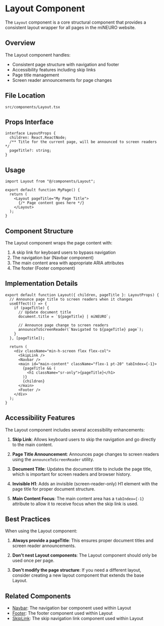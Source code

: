 # Layout Component

The `Layout` component is a core structural component that provides a consistent layout wrapper for all pages in the miNEURO website.

## Overview

The Layout component handles:

- Consistent page structure with navigation and footer
- Accessibility features including skip links
- Page title management
- Screen reader announcements for page changes

## File Location

`src/components/Layout.tsx`

## Props Interface

```tsx
interface LayoutProps {
  children: React.ReactNode;
  /** Title for the current page, will be announced to screen readers */
  pageTitle?: string;
}
```

## Usage

```tsx
import Layout from "@/components/Layout";

export default function MyPage() {
  return (
    <Layout pageTitle="My Page Title">
      {/* Page content goes here */}
    </Layout>
  );
}
```

## Component Structure

The Layout component wraps the page content with:

1. A skip link for keyboard users to bypass navigation
2. The navigation bar (Navbar component)
3. The main content area with appropriate ARIA attributes
4. The footer (Footer component)

## Implementation Details

```tsx
export default function Layout({ children, pageTitle }: LayoutProps) {
  // Announce page title to screen readers when it changes
  useEffect(() => {
    if (pageTitle) {
      // Update document title
      document.title = `${pageTitle} | miNEURO`;

      // Announce page change to screen readers
      announceToScreenReader(`Navigated to ${pageTitle} page`);
    }
  }, [pageTitle]);

  return (
    <div className="min-h-screen flex flex-col">
      <SkipLink />
      <Navbar />
      <main id="main-content" className="flex-1 pt-20" tabIndex={-1}>
        {pageTitle && (
          <h1 className="sr-only">{pageTitle}</h1>
        )}
        {children}
      </main>
      <Footer />
    </div>
  );
}
```

## Accessibility Features

The Layout component includes several accessibility enhancements:

1. **Skip Link**: Allows keyboard users to skip the navigation and go directly to the main content.

2. **Page Title Announcement**: Announces page changes to screen readers using the `announceToScreenReader` utility.

3. **Document Title**: Updates the document title to include the page title, which is important for screen readers and browser history.

4. **Invisible H1**: Adds an invisible (screen-reader-only) H1 element with the page title for proper document structure.

5. **Main Content Focus**: The main content area has a `tabIndex={-1}` attribute to allow it to receive focus when the skip link is used.

## Best Practices

When using the Layout component:

1. **Always provide a pageTitle**: This ensures proper document titles and screen reader announcements.

2. **Don't nest Layout components**: The Layout component should only be used once per page.

3. **Don't modify the page structure**: If you need a different layout, consider creating a new layout component that extends the base Layout.

## Related Components

- [Navbar](./navbar.md): The navigation bar component used within Layout
- [Footer](./footer.md): The footer component used within Layout
- [SkipLink](./skiplink.md): The skip navigation link component used within Layout
